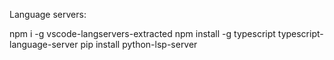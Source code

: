 Language servers:

npm i -g vscode-langservers-extracted
npm install -g typescript typescript-language-server
pip install python-lsp-server
